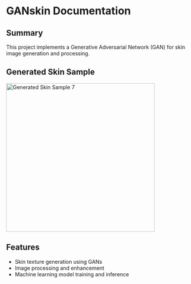 # GANskin Documentation

## Summary
This project implements a Generative Adversarial Network (GAN) for skin image generation and processing.

## Generated Skin Sample
<img src="skin_7.png" alt="Generated Skin Sample 7" width="400" height="400" />

## Features
- Skin texture generation using GANs
- Image processing and enhancement
- Machine learning model training and inference

